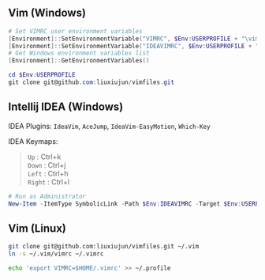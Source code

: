 ## Vim (Windows)
``` powershell
# Set VIMRC user environment variables
[Environment]::SetEnvironmentVariable("VIMRC", $Env:USERPROFILE + "\vimfiles\vimrc", "User")
[Environment]::SetEnvironmentVariable("IDEAVIMRC", $Env:USERPROFILE + "\.ideavimrc", "User")
# Get Windows environment variables list
[Environment]::GetEnvironmentVariables()

cd $Env:USERPROFILE
git clone git@github.com:liuxiujun/vimfiles.git 
```

## Intellij IDEA (Windows)
IDEA Plugins:
`IdeaVim`, `AceJump`, `IdeaVim-EasyMotion`, `Which-Key`


IDEA Keymaps: 
> `Up`      :   Ctrl+k  
> `Down`    :   Ctrl+j  
> `Left`    :   Ctrl+h  
> `Right`   :   Ctrl+l  

``` powershell
# Run as Administrator
New-Item -ItemType SymbolicLink -Path $Env:IDEAVIMRC -Target $Env:USERPROFILE"\vimfiles\ideavimrc"
```

## Vim (Linux)
``` bash
git clone git@github.com:liuxiujun/vimfiles.git ~/.vim
ln -s ~/.vim/vimrc ~/.vimrc 

echo 'export VIMRC=$HOME/.vimrc' >> ~/.profile
```
